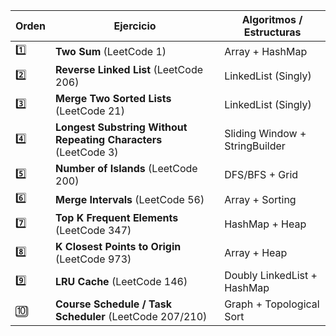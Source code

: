 | Orden | Ejercicio                                                       | Algoritmos / Estructuras       |
| ----- | --------------------------------------------------------------- | ------------------------------ |
| 1️⃣   | **Two Sum** (LeetCode 1)                                        | Array + HashMap                |
| 2️⃣   | **Reverse Linked List** (LeetCode 206)                          | LinkedList (Singly)            |
| 3️⃣   | **Merge Two Sorted Lists** (LeetCode 21)                        | LinkedList (Singly)            |
| 4️⃣   | **Longest Substring Without Repeating Characters** (LeetCode 3) | Sliding Window + StringBuilder |
| 5️⃣   | **Number of Islands** (LeetCode 200)                            | DFS/BFS + Grid                 |
| 6️⃣   | **Merge Intervals** (LeetCode 56)                               | Array + Sorting                |
| 7️⃣   | **Top K Frequent Elements** (LeetCode 347)                      | HashMap + Heap                 |
| 8️⃣   | **K Closest Points to Origin** (LeetCode 973)                   | Array + Heap                   |
| 9️⃣   | **LRU Cache** (LeetCode 146)                                    | Doubly LinkedList + HashMap    |
| 🔟    | **Course Schedule / Task Scheduler** (LeetCode 207/210)         | Graph + Topological Sort       |
